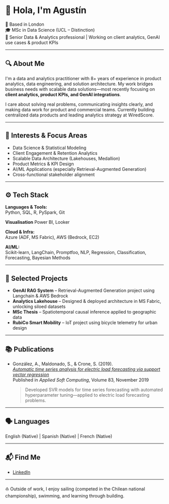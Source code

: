 # 👋 Hola, I'm Agustín

📍 Based in London  
🎓 MSc in Data Science (UCL – Distinction)  
🏢 Senior Data & Analytics professional | Working on client analytics, GenAI use cases & product KPIs

---

## 🔍 About Me

I'm a data and analytics practitioner with 8+ years of experience in product analytics, data engineering, and solution architecture. My work bridges business needs with scalable data solutions—most recently focusing on **client analytics, product KPIs, and GenAI integrations**.

I care about solving real problems, communicating insights clearly, and making data work for product and commercial teams. Currently building centralized data products and leading analytics strategy at WiredScore.

---

## 🧠 Interests & Focus Areas

- Data Science & Statistical Modeling  
- Client Engagement & Retention Analytics  
- Scalable Data Architecture (Lakehouses, Medallion)  
- Product Metrics & KPI Design  
- AI/ML Applications (especially Retrieval-Augmented Generation)  
- Cross-functional stakeholder alignment  

---

## ⚙️ Tech Stack

**Languages & Tools:**  
Python, SQL, R, PySpark, Git

**Visualisation**
Power BI, Looker

**Cloud & Infra:**  
Azure (ADF, MS Fabric), AWS (Bedrock, EC2)

**AI/ML:**  
Scikit-learn, LangChain, Promptfoo, NLP, Regression, Classification, Forecasting, Bayesian Methods

---

## 🧩 Selected Projects

- **GenAI RAG System** – Retrieval-Augmented Generation project using Langchain & AWS Bedrock  
- **Analytics Lakehouse** – Designed & deployed architecture in MS Fabric, unlocking siloed datasets  
- **MSc Thesis** – Spatiotemporal causal inference applied to geographic data  
- **RubiCo Smart Mobility** – IoT project using bicycle telemetry for urban design

---

## 📚 Publications

- González, A., Maldonado, S., & Crone, S. (2019).  
  *[Automatic time series analysis for electric load forecasting via support vector regression](https://www.sciencedirect.com/science/article/abs/pii/S1568494619303965)*  
  Published in *Applied Soft Computing*, Volume 83, November 2019  
  > Developed SVR models for time series forecasting with automated hyperparameter tuning—applied to electric load forecasting problems.

---

## 🗣️ Languages

English (Native) | Spanish (Native) | French (Native)

---

## 📬 Find Me

- [LinkedIn](https://www.linkedin.com/in/agustin-gonzalez-pozo)  

---

⛵ Outside of work, I enjoy sailing (competed in the Chilean national championship), swimming, and learning through building.

